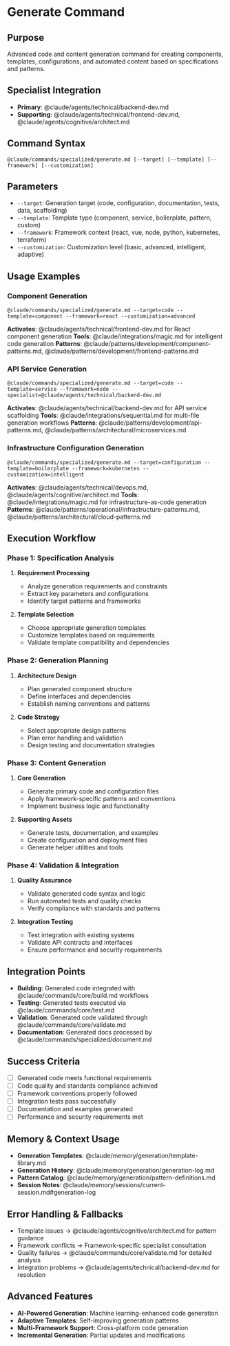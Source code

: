 # Generate Command

## Purpose
Advanced code and content generation command for creating components, templates, configurations, and automated content based on specifications and patterns.

## Specialist Integration
- **Primary**: @claude/agents/technical/backend-dev.md
- **Supporting**: @claude/agents/technical/frontend-dev.md, @claude/agents/cognitive/architect.md

## Command Syntax
```
@claude/commands/specialized/generate.md [--target] [--template] [--framework] [--customization]
```

## Parameters
- `--target`: Generation target (code, configuration, documentation, tests, data, scaffolding)
- `--template`: Template type (component, service, boilerplate, pattern, custom)
- `--framework`: Framework context (react, vue, node, python, kubernetes, terraform)
- `--customization`: Customization level (basic, advanced, intelligent, adaptive)

## Usage Examples

### Component Generation
```
@claude/commands/specialized/generate.md --target=code --template=component --framework=react --customization=advanced
```
**Activates**: @claude/agents/technical/frontend-dev.md for React component generation
**Tools**: @claude/integrations/magic.md for intelligent code generation
**Patterns**: @claude/patterns/development/component-patterns.md, @claude/patterns/development/frontend-patterns.md

### API Service Generation
```
@claude/commands/specialized/generate.md --target=code --template=service --framework=node --specialist=@claude/agents/technical/backend-dev.md
```
**Activates**: @claude/agents/technical/backend-dev.md for API service scaffolding
**Tools**: @claude/integrations/sequential.md for multi-file generation workflows
**Patterns**: @claude/patterns/development/api-patterns.md, @claude/patterns/architectural/microservices.md

### Infrastructure Configuration Generation
```
@claude/commands/specialized/generate.md --target=configuration --template=boilerplate --framework=kubernetes --customization=intelligent
```
**Activates**: @claude/agents/technical/devops.md, @claude/agents/cognitive/architect.md
**Tools**: @claude/integrations/magic.md for infrastructure-as-code generation
**Patterns**: @claude/patterns/operational/infrastructure-patterns.md, @claude/patterns/architectural/cloud-patterns.md

## Execution Workflow

### Phase 1: Specification Analysis
1. **Requirement Processing**
   - Analyze generation requirements and constraints
   - Extract key parameters and configurations
   - Identify target patterns and frameworks

2. **Template Selection**
   - Choose appropriate generation templates
   - Customize templates based on requirements
   - Validate template compatibility and dependencies

### Phase 2: Generation Planning
1. **Architecture Design**
   - Plan generated component structure
   - Define interfaces and dependencies
   - Establish naming conventions and patterns

2. **Code Strategy**
   - Select appropriate design patterns
   - Plan error handling and validation
   - Design testing and documentation strategies

### Phase 3: Content Generation
1. **Core Generation**
   - Generate primary code and configuration files
   - Apply framework-specific patterns and conventions
   - Implement business logic and functionality

2. **Supporting Assets**
   - Generate tests, documentation, and examples
   - Create configuration and deployment files
   - Generate helper utilities and tools

### Phase 4: Validation & Integration
1. **Quality Assurance**
   - Validate generated code syntax and logic
   - Run automated tests and quality checks
   - Verify compliance with standards and patterns

2. **Integration Testing**
   - Test integration with existing systems
   - Validate API contracts and interfaces
   - Ensure performance and security requirements

## Integration Points
- **Building**: Generated code integrated with @claude/commands/core/build.md workflows
- **Testing**: Generated tests executed via @claude/commands/core/test.md
- **Validation**: Generated code validated through @claude/commands/core/validate.md
- **Documentation**: Generated docs processed by @claude/commands/specialized/document.md

## Success Criteria
- [ ] Generated code meets functional requirements
- [ ] Code quality and standards compliance achieved
- [ ] Framework conventions properly followed
- [ ] Integration tests pass successfully
- [ ] Documentation and examples generated
- [ ] Performance and security requirements met

## Memory & Context Usage
- **Generation Templates**: @claude/memory/generation/template-library.md
- **Generation History**: @claude/memory/generation/generation-log.md
- **Pattern Catalog**: @claude/memory/generation/pattern-definitions.md
- **Session Notes**: @claude/memory/sessions/current-session.md#generation-log

## Error Handling & Fallbacks
- Template issues → @claude/agents/cognitive/architect.md for pattern guidance
- Framework conflicts → Framework-specific specialist consultation
- Quality failures → @claude/commands/core/validate.md for detailed analysis
- Integration problems → @claude/agents/technical/backend-dev.md for resolution

## Advanced Features
- **AI-Powered Generation**: Machine learning-enhanced code generation
- **Adaptive Templates**: Self-improving generation patterns
- **Multi-Framework Support**: Cross-platform code generation
- **Incremental Generation**: Partial updates and modifications